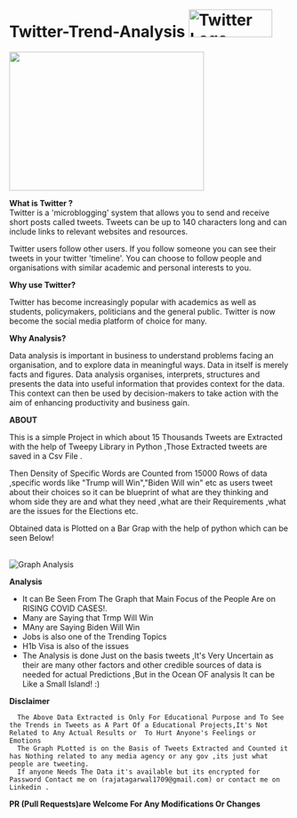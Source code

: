 # Twitter-Trend-Analysis  <img src="http://pngimg.com/uploads/twitter/twitter_PNG40.png" alt="Twitter Logo" width="150" height="50">
<img src ="https://source.unsplash.com/1600x900/?data,analysis,twitter" width="350" height="250">
<br>
<h1This Project is for Research on Particular Hashtag and Finding a Useful Insight/> 

<b>What is Twitter ?</b>
<br>
Twitter is a 'microblogging' system that allows you to send and receive short posts called tweets. Tweets can be up to 140 characters long and can include links to relevant websites and resources.

Twitter users follow other users. If you follow someone you can see their tweets in your twitter 'timeline'. You can choose to follow people and organisations with similar academic and personal interests to you.

<b>Why use Twitter?</b>

Twitter has become increasingly popular with academics as well as students, policymakers, politicians and the general public.  Twitter is  now become the social media platform of choice for many.

<b> Why Analysis?</b>
<p>
  Data analysis is important in business to understand problems facing an organisation, and to explore data in meaningful ways. Data in itself is merely facts and figures. Data analysis organises, interprets, structures and presents the data into useful information that provides context for the data. This context can then be used by decision-makers to take action with the aim of enhancing productivity and business gain.
 </p>
 <b>ABOUT</b>
 
 <p>
  This is a simple Project in which about 15 Thousands Tweets are Extracted with the help of Tweepy Library in Python ,Those Extracted tweets are saved in a Csv File .
  </p>
  <p>
  Then Density of Specific Words are Counted from 15000 Rows of data ,specific words like "Trump will Win","Biden Will win" etc as users tweet about their choices so it can be blueprint of what are they thinking and whom side they are and what they need ,what are their Requirements ,what are the issues for the Elections etc.
  
  Obtained data is Plotted on a Bar Grap with the help of python which can be seen Below!
  </p>
  <br>
  
  <img src=" " alt ="Graph Analysis">
  </p>
  <b>Analysis</b>
  <p>
  <ul>
    <li>
      It can Be Seen From The Graph that Main Focus of the People Are on RISING COVID CASES!.</li>
    <li> Many are  Saying that Trmp Will Win</li>
    <li> MAny are Saying Biden Will Win</li>
    <li>Jobs is  also one of the Trending Topics</li>
    <li>H1b Visa is also of the issues</li>
    <li>The Analysis is done Just on the basis tweets ,It's Very Uncertain as their are many other factors and other credible sources of data is needed for actual Predictions ,But in the Ocean OF analysis It can be Like a Small Island! :)
    </ul>   
    <b>Disclaimer</b>
    
      The Above Data Extracted is Only For Educational Purpose and To See the Trends in Tweets as A Part Of a Educational Projects,It's Not Related to Any Actual Results or  To Hurt Anyone's Feelings or Emotions 
      The Graph PLotted is on the Basis of Tweets Extracted and Counted it has Nothing related to any media agency or any gov ,its just what people are tweeting.
      If anyone Needs The Data it's available but its encrypted for Password Contact me on (rajatagarwal1709@gmail.com) or contact me on Linkedin .
      
    
<b> PR (Pull Requests)are Welcome For Any Modifications Or Changes </b>
    
    
    
    
  
  
  
